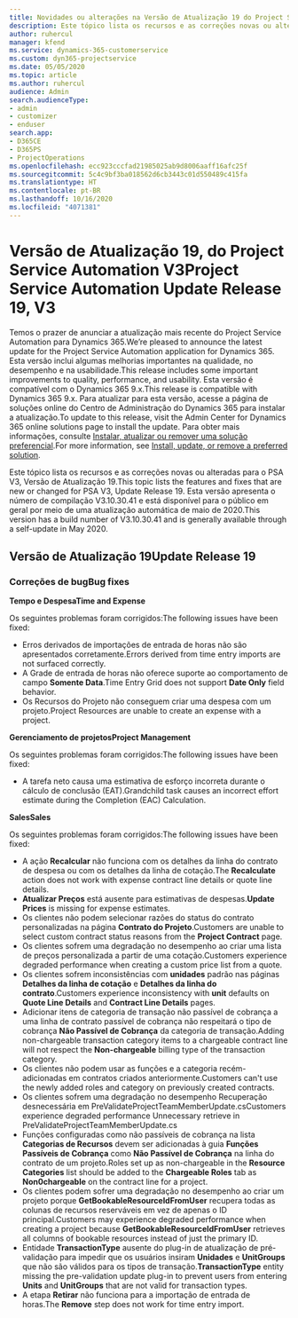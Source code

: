 ```yaml
---
title: Novidades ou alterações na Versão de Atualização 19 do Project Service Automation V3
description: Este tópico lista os recursos e as correções novas ou alteradas disponíveis na Versão de Atualização 19 do Project Service Automation V3.
author: ruhercul
manager: kfend
ms.service: dynamics-365-customerservice
ms.custom: dyn365-projectservice
ms.date: 05/05/2020
ms.topic: article
ms.author: ruhercul
audience: Admin
search.audienceType:
- admin
- customizer
- enduser
search.app:
- D365CE
- D365PS
- ProjectOperations
ms.openlocfilehash: ecc923cccfad21985025ab9d8006aaff16afc25f
ms.sourcegitcommit: 5c4c9bf3ba018562d6cb3443c01d550489c415fa
ms.translationtype: HT
ms.contentlocale: pt-BR
ms.lasthandoff: 10/16/2020
ms.locfileid: "4071381"
---
```

# <a name="project-service-automation-update-release-19-v3"></a><span data-ttu-id="9fafd-103">Versão de Atualização 19, do Project Service Automation V3</span><span class="sxs-lookup"><span data-stu-id="9fafd-103">Project Service Automation Update Release 19, V3</span></span>

<span data-ttu-id="9fafd-104">Temos o prazer de anunciar a atualização mais recente do Project Service Automation para Dynamics 365.</span><span class="sxs-lookup"><span data-stu-id="9fafd-104">We’re pleased to announce the latest update for the Project Service Automation application for Dynamics 365.</span></span> <span data-ttu-id="9fafd-105">Esta versão inclui algumas melhorias importantes na qualidade, no desempenho e na usabilidade.</span><span class="sxs-lookup"><span data-stu-id="9fafd-105">This release includes some important improvements to quality, performance, and usability.</span></span> <span data-ttu-id="9fafd-106">Esta versão é compatível com o Dynamics 365 9.x.</span><span class="sxs-lookup"><span data-stu-id="9fafd-106">This release is compatible with Dynamics 365 9.x.</span></span> <span data-ttu-id="9fafd-107">Para atualizar para esta versão, acesse a página de soluções online do Centro de Administração do Dynamics 365 para instalar a atualização.</span><span class="sxs-lookup"><span data-stu-id="9fafd-107">To update to this release, visit the Admin Center for Dynamics 365 online solutions page to install the update.</span></span> <span data-ttu-id="9fafd-108">Para obter mais informações, consulte [Instalar, atualizar ou remover uma solução preferencial](https://docs.microsoft.com/power-platform/admin/install-remove-preferred-solution).</span><span class="sxs-lookup"><span data-stu-id="9fafd-108">For more information, see [Install, update, or remove a preferred solution](https://docs.microsoft.com/power-platform/admin/install-remove-preferred-solution).</span></span>

<span data-ttu-id="9fafd-109">Este tópico lista os recursos e as correções novas ou alteradas para o PSA V3, Versão de Atualização 19.</span><span class="sxs-lookup"><span data-stu-id="9fafd-109">This topic lists the features and fixes that are new or changed for PSA V3, Update Release 19.</span></span> <span data-ttu-id="9fafd-110">Esta versão apresenta o número de compilação V3.10.30.41 e está disponível para o público em geral por meio de uma atualização automática de maio de 2020.</span><span class="sxs-lookup"><span data-stu-id="9fafd-110">This version has a build number of V3.10.30.41 and is generally available through a self-update in May 2020.</span></span>

## <a name="update-release-19"></a><span data-ttu-id="9fafd-111">Versão de Atualização 19</span><span class="sxs-lookup"><span data-stu-id="9fafd-111">Update Release 19</span></span>

### <a name="bug-fixes"></a><span data-ttu-id="9fafd-112">Correções de bug</span><span class="sxs-lookup"><span data-stu-id="9fafd-112">Bug fixes</span></span>

<span data-ttu-id="9fafd-113">**Tempo e Despesa**</span><span class="sxs-lookup"><span data-stu-id="9fafd-113">**Time and Expense**</span></span>

<span data-ttu-id="9fafd-114">Os seguintes problemas foram corrigidos:</span><span class="sxs-lookup"><span data-stu-id="9fafd-114">The following issues have been fixed:</span></span> 

- <span data-ttu-id="9fafd-115">Erros derivados de importações de entrada de horas não são apresentados corretamente.</span><span class="sxs-lookup"><span data-stu-id="9fafd-115">Errors derived from time entry imports are not surfaced correctly.</span></span>
- <span data-ttu-id="9fafd-116">A Grade de entrada de horas não oferece suporte ao comportamento de campo **Somente Data**.</span><span class="sxs-lookup"><span data-stu-id="9fafd-116">Time Entry Grid does not support **Date Only** field behavior.</span></span>
- <span data-ttu-id="9fafd-117">Os Recursos do Projeto não conseguem criar uma despesa com um projeto.</span><span class="sxs-lookup"><span data-stu-id="9fafd-117">Project Resources are unable to create an expense with a project.</span></span>

<span data-ttu-id="9fafd-118">**Gerenciamento de projetos**</span><span class="sxs-lookup"><span data-stu-id="9fafd-118">**Project Management**</span></span>

<span data-ttu-id="9fafd-119">Os seguintes problemas foram corrigidos:</span><span class="sxs-lookup"><span data-stu-id="9fafd-119">The following issues have been fixed:</span></span> 

-  <span data-ttu-id="9fafd-120">A tarefa neto causa uma estimativa de esforço incorreta durante o cálculo de conclusão (EAT).</span><span class="sxs-lookup"><span data-stu-id="9fafd-120">Grandchild task causes an incorrect effort estimate during the Completion (EAC) Calculation.</span></span>

<span data-ttu-id="9fafd-121">**Sales**</span><span class="sxs-lookup"><span data-stu-id="9fafd-121">**Sales**</span></span>

<span data-ttu-id="9fafd-122">Os seguintes problemas foram corrigidos:</span><span class="sxs-lookup"><span data-stu-id="9fafd-122">The following issues have been fixed:</span></span> 

- <span data-ttu-id="9fafd-123">A ação **Recalcular** não funciona com os detalhes da linha do contrato de despesa ou com os detalhes da linha de cotação.</span><span class="sxs-lookup"><span data-stu-id="9fafd-123">The **Recalculate** action does not work with expense contract line details or quote line details.</span></span>
- <span data-ttu-id="9fafd-124">**Atualizar Preços** está ausente para estimativas de despesas.</span><span class="sxs-lookup"><span data-stu-id="9fafd-124">**Update Prices** is missing for expense estimates.</span></span>
-  <span data-ttu-id="9fafd-125">Os clientes não podem selecionar razões do status do contrato personalizadas na página **Contrato do Projeto**.</span><span class="sxs-lookup"><span data-stu-id="9fafd-125">Customers are unable to select custom contract status reasons from the **Project Contract** page.</span></span>
- <span data-ttu-id="9fafd-126">Os clientes sofrem uma degradação no desempenho ao criar uma lista de preços personalizada a partir de uma cotação.</span><span class="sxs-lookup"><span data-stu-id="9fafd-126">Customers experience degraded performance when creating a custom price list from a quote.</span></span>
- <span data-ttu-id="9fafd-127">Os clientes sofrem inconsistências com **unidades** padrão nas páginas **Detalhes da linha de cotação** e **Detalhes da linha do contrato**.</span><span class="sxs-lookup"><span data-stu-id="9fafd-127">Customers experience inconsistency with **unit** defaults on **Quote Line Details** and **Contract Line Details** pages.</span></span>
- <span data-ttu-id="9fafd-128">Adicionar itens de categoria de transação não passível de cobrança a uma linha de contrato passível de cobrança não respeitará o tipo de cobrança **Não Passível de Cobrança** da categoria de transação.</span><span class="sxs-lookup"><span data-stu-id="9fafd-128">Adding non-chargeable transaction category items to a chargeable contract line will not respect the **Non-chargeable** billing type of the transaction category.</span></span>
- <span data-ttu-id="9fafd-129">Os clientes não podem usar as funções e a categoria recém-adicionadas em contratos criados anteriormente.</span><span class="sxs-lookup"><span data-stu-id="9fafd-129">Customers can't use the newly added roles and category on previously created contracts.</span></span>
- <span data-ttu-id="9fafd-130">Os clientes sofrem uma degradação no desempenho Recuperação desnecessária em PreValidateProjectTeamMemberUpdate.cs</span><span class="sxs-lookup"><span data-stu-id="9fafd-130">Customers experience degraded performance Unnecessary retrieve in PreValidateProjectTeamMemberUpdate.cs</span></span>
- <span data-ttu-id="9fafd-131">Funções configuradas como não passíveis de cobrança na lista **Categorias de Recursos** devem ser adicionadas à guia **Funções Passíveis de Cobrança** como **Não Passível de Cobrança** na linha do contrato de um projeto.</span><span class="sxs-lookup"><span data-stu-id="9fafd-131">Roles set up as non-chargeable in the **Resource Categories** list should be added to the **Chargeable Roles** tab as **Non0chargeable** on the contract line for a project.</span></span>
- <span data-ttu-id="9fafd-132">Os clientes podem sofrer uma degradação no desempenho ao criar um projeto porque **GetBookableResourceIdFromUser** recupera todas as colunas de recursos reserváveis em vez de apenas o ID principal.</span><span class="sxs-lookup"><span data-stu-id="9fafd-132">Customers may experience degraded performance when creating a project because **GetBookableResourceIdFromUser** retrieves all columns of bookable resources instead of just the primary ID.</span></span>
- <span data-ttu-id="9fafd-133">Entidade **TransactionType** ausente do plug-in de atualização de pré-validação para impedir que os usuários insiram **Unidades** e **UnitGroups** que não são válidos para os tipos de transação.</span><span class="sxs-lookup"><span data-stu-id="9fafd-133">**TransactionType** entity missing the pre-validation update plug-in to prevent users from entering **Units** and **UnitGroups** that are not valid for transaction types.</span></span>
- <span data-ttu-id="9fafd-134">A etapa **Retirar** não funciona para a importação de entrada de horas.</span><span class="sxs-lookup"><span data-stu-id="9fafd-134">The **Remove** step does not work for time entry import.</span></span>
